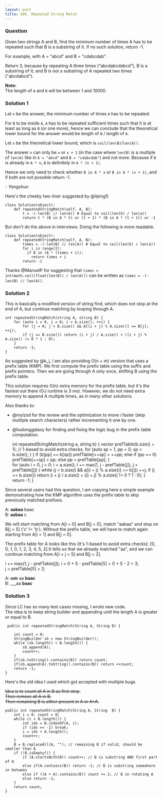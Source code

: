 ```yaml
---
layout: post
title: 686. Repeated String Match
---
```

### Question
Given two strings A and B, find the minimum number of times A has to be
repeated such that B is a substring of it. If no such solution, return -1.

For example, with A = "abcd" and B = "cdabcdab".

Return 3, because by repeating A three times (“abcdabcdabcd”), B is a
substring of it; and B is not a substring of A repeated two times
("abcdabcd").

**Note:**  
The length of `A` and `B` will be between 1 and 10000.

### Solution 1
Let `n` be the answer, the minimum number of times `A` has to be repeated.

For `B` to be inside `A`, `A` has to be repeated sufficient times such that it
is at least as long as `B` (or one more), hence we can conclude that the
theoretical lower bound for the answer would be length of `B` / length of `A`.

Let `x` be the theoretical lower bound, which is `ceil(len(B)`/`len(A))`.

The answer `n` can only be `x` or `x + 1` (in the case where `len(B)` is a
multiple of `len(A)` like in `A = "abcd"` and `B = "cdabcdab"`) and not more.
Because if `B` is already in `A * n`, `B` is definitely in `A * (n + 1)`.

Hence we only need to check whether `B in A * x` or `B in A * (x + 1)`, and if
both are not possible return -1.

 _\- Yangshun_

Here's the cheeky two-liner suggested by @liping5:

    
    
    class Solution(object):
        def repeatedStringMatch(self, A, B):
            t = -(-len(B) // len(A)) # Equal to ceil(len(b) / len(a))
            return t * (B in A * t) or (t + 1) * (B in A * (t + 1)) or -1
    

But don't do the above in interviews. Doing the following is more readable.

    
    
    class Solution(object):
        def repeatedStringMatch(self, A, B):
            times = -(-len(B) // len(A)) # Equal to ceil(len(b) / len(a))
            for i in range(2):
              if B in (A * (times + i)):
                return times + i
            return -1
    
    

Thanks @ManuelP for suggesting that `times = int(math.ceil(float(len(B)) /
len(A)))` can be written as `times = -(-len(B) // len(A))`.


### Solution 2
This is basically a modified version of string find, which does not stop at
the end of A, but continue matching by looping through A.

    
    
    int repeatedStringMatch(string A, string B) {
        for (auto i = 0, j = 0; i < A.size(); ++i) {
            for (j = 0; j < B.size() && A[(i + j) % A.size()] == B[j]; ++j);
            if (j == B.size()) return (i + j) / A.size() + ((i + j) % A.size() != 0 ? 1 : 0);
        }
        return -1;
    }
    

As suggested by @k_j, I am also providing O(n + m) version that uses a prefix
table (KMP). We first compute the prefix table using the suffix and prefix
pointers. Then we are going through A only once, shifting B using the prefix
table.

This solution requires O(n) extra memory for the prefix table, but it's the
fastest out there (OJ runtime is 3 ms). However, we do not need extra memory
to append A multiple times, as in many other solutions.

Also thanks to:

  * @mylzsd for the review and the optimization to move _i_ faster (skip multiple search characters) rather incrementing it one by one.
  * @liudonggalaxy for finding and fixing the logic bug in the prefix table computation.

    
    
    int repeatedStringMatch(string a, string b) {
        vector<int> prefTable(b.size() + 1); // 1-based to avoid extra checks.
        for (auto sp = 1, pp = 0; sp < b.size(); ) {
          if (b[pp] == b[sp]) prefTable[++sp] = ++pp;
          else if (pp == 0) prefTable[++sp] = pp;
          else pp = prefTable[pp];
        }		
        for (auto i = 0, j = 0; i < a.size(); i += max(1, j - prefTable[j]), j = prefTable[j]) {
            while (j < b.size() && a[(i + j) % a.size()] == b[j]) ++j;
            if (j == b.size()) return (i + j) / a.size() + ((i + j) % a.size() != 0 ? 1 : 0);
        }
        return -1;
    }
    

Since several users had this question, I am copying here a simple example
demonstrating how the KMP algorithm uses the prefix table to skip previously
matched prefixes.

A: **aabaa** baac  
B: **aabaa** c

We will start matching from A[i = 0] and B[j = 0], match "aabaa" and stop on
B[j = 5] ('c' != 'b'). Without the prefix table, we will have to match again
starting from A[i = 1] and B[j = 0].

The prefix table for A looks like this (it's 1-based to avoid extra checks):
[0, 0, 1, 0, 1, 2, 3, 4, 5, 2].It tells us that we already matched "aa", and
we can continue matching from A[i + j = 5] and B[j = 2].

i += max(1, j - prefTable[j]); i = 0 + 5 - prefTable[5] = 0 + 5 - 2 = 3;  
j = prefTable[5] = 2;

A: ~~aab~~ aa **baac**  
B: ___aa **baac**


### Solution 3
Since LC has so many test cases missing, I wrote new code.  
The idea is to keep string builder and appending until the length A is greater
or equal to B.

    
    
     public int repeatedStringMatch(String A, String B) {
    
        int count = 0;
        StringBuilder sb = new StringBuilder();
        while (sb.length() < B.length()) {
            sb.append(A);
            count++;
        }
        if(sb.toString().contains(B)) return count;
        if(sb.append(A).toString().contains(B)) return ++count;
        return -1;
    }
    

Here's the old idea I used which got accepted with multiple bugs.

~~Idea is to count all A in B as first step.  
Then remove all A in B.  
Then remaining B is either present in A or A+A.~~

    
    
    public int repeatedStringMatch(String A, String  B) {
        int i = 0, count = 0;
        while (i < B.length()) {
            int idx = B.indexOf(A, i);
            if (idx == -1) break;
            i = idx + A.length();
            count++;
        }
        B = B.replaceAll(A, ""); // remaining B if valid, should be smaller than A
        if (!B.isEmpty()) {
            if (A.startsWith(B)) count++; // B is substring AND first part of A
            else if(A.contains(B)) return -1; // B is substring somewhere in between
            else if ((A + A).contains(B)) count += 2; // B in rotating A
            else return -1;
        }
        return count;
    }



